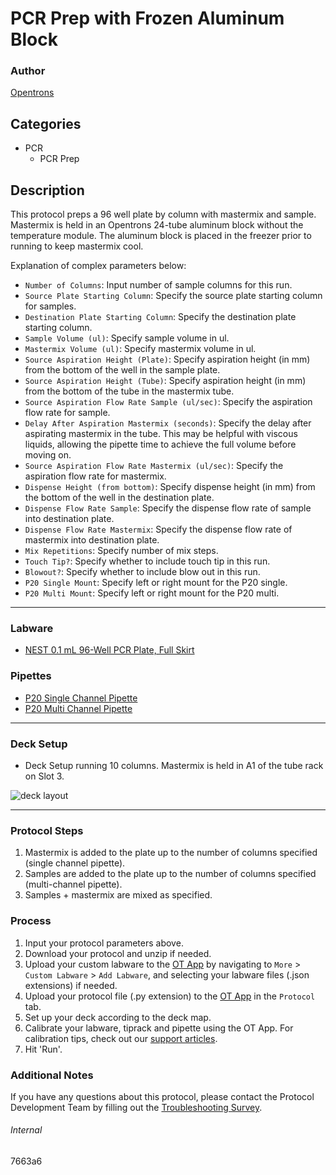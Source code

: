 # PCR Prep with Frozen Aluminum Block

### Author
[Opentrons](https://opentrons.com/)



## Categories
* PCR
	* PCR Prep

## Description
This protocol preps a 96 well plate by column with mastermix and sample. Mastermix is held in an Opentrons 24-tube aluminum block without the temperature module. The aluminum block is placed in the freezer prior to running to keep mastermix cool.


Explanation of complex parameters below:
* `Number of Columns`: Input number of sample columns for this run.
* `Source Plate Starting Column`: Specify the source plate starting column for samples.
* `Destination Plate Starting Column`: Specify the destination plate starting column.
* `Sample Volume (ul)`: Specify sample volume in ul.
* `Mastermix Volume (ul)`: Specify mastermix volume in ul.
* `Source Aspiration Height (Plate)`: Specify aspiration height (in mm) from the bottom of the well in the sample plate.
* `Source Aspiration Height (Tube)`: Specify aspiration height (in mm) from the bottom of the tube in the mastermix tube.
* `Source Aspiration Flow Rate Sample (ul/sec)`: Specify the aspiration flow rate for sample.
* `Delay After Aspiration Mastermix (seconds)`: Specify the delay after aspirating mastermix in the tube. This may be helpful with viscous liquids, allowing the pipette time to achieve the full volume before moving on.
* `Source Aspiration Flow Rate Mastermix (ul/sec)`: Specify the aspiration flow rate for mastermix.
* `Dispense Height (from bottom)`: Specify dispense height (in mm) from the bottom of the well in the destination plate.
* `Dispense Flow Rate Sample`: Specify the dispense flow rate of sample into destination plate.
* `Dispense Flow Rate Mastermix`: Specify the dispense flow rate of mastermix into destination plate.
* `Mix Repetitions`: Specify number of mix steps.
* `Touch Tip?`: Specify whether to include touch tip in this run.
* `Blowout?`: Specify whether to include blow out in this run.
* `P20 Single Mount`: Specify left or right mount for the P20 single.
* `P20 Multi Mount`: Specify left or right mount for the P20 multi.




---

### Labware
* [NEST 0.1 mL 96-Well PCR Plate, Full Skirt](https://shop.opentrons.com/collections/lab-plates/products/nest-0-1-ml-96-well-pcr-plate-full-skirt)

### Pipettes
* [P20 Single Channel Pipette](https://shop.opentrons.com/collections/ot-2-robot/products/single-channel-electronic-pipette)
* [P20 Multi Channel Pipette](https://shop.opentrons.com/collections/ot-2-robot/products/8-channel-electronic-pipette)


---

### Deck Setup
* Deck Setup running 10 columns. Mastermix is held in A1 of the tube rack on Slot 3.

![deck layout](https://opentrons-protocol-library-website.s3.amazonaws.com/custom-README-images/Screen+Shot+2021-06-29+at+11.23.20+AM.png)

---

### Protocol Steps
1. Mastermix is added to the plate up to the number of columns specified (single channel pipette).
2. Samples are added to the plate up to the number of columns specified (multi-channel pipette).
3. Samples + mastermix are mixed as specified.

### Process
1. Input your protocol parameters above.
2. Download your protocol and unzip if needed.
3. Upload your custom labware to the [OT App](https://opentrons.com/ot-app) by navigating to `More` > `Custom Labware` > `Add Labware`, and selecting your labware files (.json extensions) if needed.
4. Upload your protocol file (.py extension) to the [OT App](https://opentrons.com/ot-app) in the `Protocol` tab.
5. Set up your deck according to the deck map.
6. Calibrate your labware, tiprack and pipette using the OT App. For calibration tips, check out our [support articles](https://support.opentrons.com/en/collections/1559720-guide-for-getting-started-with-the-ot-2).
7. Hit 'Run'.

### Additional Notes
If you have any questions about this protocol, please contact the Protocol Development Team by filling out the [Troubleshooting Survey](https://protocol-troubleshooting.paperform.co/).

###### Internal
7663a6
